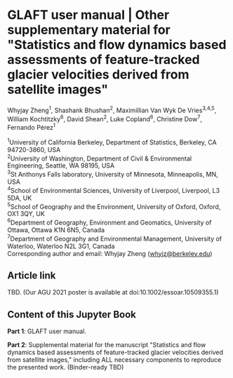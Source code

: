 # GLAFT user manual | Other supplementary material for "Statistics and flow dynamics based assessments of feature-tracked glacier velocities derived from satellite images"

Whyjay Zheng<sup>1</sup>, Shashank Bhushan<sup>2</sup>, Maximillian Van Wyk De Vries<sup>3,4,5</sup>, William Kochtitzky<sup>6</sup>, David Shean<sup>2</sup>, Luke Copland<sup>6</sup>, Christine Dow<sup>7</sup>, Fernando Pérez<sup>1</sup>

<sup>1</sup>University of California Berkeley, Department of Statistics, Berkeley, CA 94720-3860, USA\
<sup>2</sup>University of Washington, Department of Civil & Environmental Engineering, Seattle, WA 98195, USA\
<sup>3</sup>St Anthonys Falls laboratory, University of Minnesota, Minneapolis, MN, USA\
<sup>4</sup>School of Environmental Sciences, University of Liverpool, Liverpool, L3 5DA, UK\
<sup>5</sup>School of Geography and the Environment, University of Oxford, Oxford, OX1 3QY, UK\
<sup>6</sup>Department of Geography, Environment and Geomatics, University of Ottawa, Ottawa K1N 6N5, Canada\
<sup>7</sup>Department of Geography and Environmental Management, University of Waterloo, Waterloo N2L 3G1, Canada\
Corresponding author and email: Whyjay Zheng (whyjz@berkeley.edu)

## Article link

TBD. (Our AGU 2021 poster is available at doi:10.1002/essoar.10509355.1)

## Content of this Jupyter Book

**Part 1**: GLAFT user manual.

**Part 2**: Supplemental material for the manuscript "Statistics and flow dynamics based assessments of feature-tracked glacier velocities derived from satellite images," including ALL necessary components to reproduce the presented work. (Binder-ready TBD) 